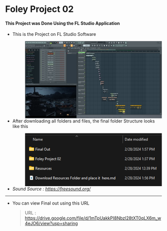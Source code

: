 # Foley Project 02
 
#### This Project was Done Using the FL Studio Application

* This is the Project on FL Studio Software

   > <img src="Final Out/Foley Project in Fl Studio.png" alt="FL Studio Application" style="float: left; margin-right: 10px;" />

* After downloading all folders and files, the final folder Structure looks like this 

   > <img src="Final Out/Foley Project 02 Folder Structure.png" alt="Folder Structure" style="float: left; margin-right: 10px;" />

* <i>Sound Source : https://freesound.org/ </i>

-----

* You can view Final out using this URL 

   > URL : https://drive.google.com/file/d/1mTpUakkPI8Nbzl28tXT0qLX6m_w4eJO6/view?usp=sharing
